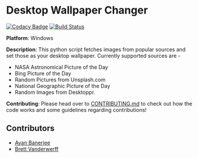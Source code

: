 # Desktop Wallpaper Changer
[![Codacy Badge](https://api.codacy.com/project/badge/Grade/54b27c2612ee4301924e701d1b081375)](https://app.codacy.com/app/ayan-b/Desktop-Wallpaper-Changer?utm_source=github.com&utm_medium=referral&utm_content=ayan-b/Desktop-Wallpaper-Changer&utm_campaign=Badge_Grade_Settings)
[![Build Status](https://travis-ci.org/ayan-b/Desktop-Wallpaper-Changer.svg?branch=master)](https://travis-ci.org/ayan-b/Desktop-Wallpaper-Changer)

<!--[![HitCount](http://hits.dwyl.io/ayan-b/Desktop-Wallpaper-Changer.svg)](http://hits.dwyl.io/ayan-b/Desktop-Wallpaper-Changer) -->

**Platform**: Windows

**Description**:
    This python script fetches images from popular sources and set those as your desktop wallpaper. Currently supported sources are - 

* NASA Astronomical Picture of the Day
* Bing Picture of the Day
* Random Pictures from Unsplash.com
* National Geographic Picture of the Day
* Random Images from Desktoppr.

**Contributing**:
    Please head over to [CONTRIBUTING.md](/CONTRIBUTING.md) to check out how the code works and some guidelines regarding contributions!

## Contributors

* [Ayan Banerjee](https://github.com/ayan-b)
* [Brett Vanderwerff](https://github.com/brettvanderwerff)